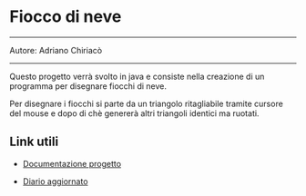 # Fiocco di neve
___
Autore: Adriano Chiriacò
___

Questo progetto verrà svolto in java e consiste nella creazione di un programma per disegnare fiocchi di neve.

Per disegnare i fiocchi si parte da un triangolo ritagliabile tramite cursore del mouse e dopo di chè genererà altri triangoli identici ma ruotati.

## Link utili

- [Documentazione progetto](Documentazione/Documentazione.md)

- [Diario aggiornato](Diari/adrchi_fioccodineve_2019-09-20.md)
